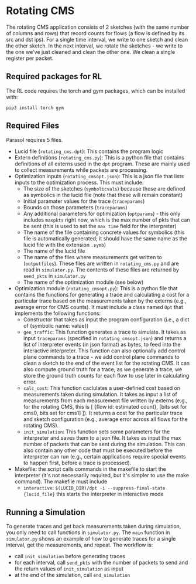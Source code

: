 # Rotating CMS
The rotating CMS application consists of 2 sketches (with the same number of columns and rows) that record counts for flows (a flow is defined by its src and dst ips). For a single time interval, we write to one sketch and clean the other sketch. In the next interval, we rotate the sketches - we write to the one we've just cleaned and clean the other one. We clean a single register per packet.

## Required packages for RL
The RL code requires the torch and gym packages, which can be installed with:
```
pip3 install torch gym
```

## Required Files
Parasol requires 5 files.
- Lucid file (``rotating_cms.dpt``): This contains the program logic 
- Extern definitions (``rotating_cms.py``): This is a python file that contains definitions of all externs used in the ``dpt`` program. These are mainly used to collect measurements while packets are processing.
- Optimization inputs (``rotating_cmsopt.json``): This is a json file that lists inputs to the optimization process. This must include: 
    - The size of the sketches (``symbolicvals``) because those are defined as symbolics in the lucid file (note that these will remain constant)
    - Initial paramater values for the trace (``traceparams``)
    - Bounds on those parameters (``traceparams``) 
    - Any additional parameters for optimization (``optparams``) - this only includes ``maxpkts`` right now, which is the max number of pkts that can be sent (this is used to set the ``max time`` field for the interpreter)
    - The name of the file containing concrete values for symbolics (this file is automatically generated; it should have the same name as the lucid file with the extension ``.symb``)
    - The name of the lucid file
    - The name of the files where measurements get written to (``outputfiles``). These files are written in ``rotating_cms.py`` and are read in ``simulator.py``. The contents of these files are returned by ``send_pkts`` in ``simulator.py``
    - The name of the optimization module (see below)
- Optimization module (``rotating_cmsopt.py``): This is a python file that contains the functions for generating a trace and calculating a cost for a particular trace based on the measurements taken by the externs (e.g., average error for CMS counts). It must include a class named ``Opt`` that implements the following functions:
    - Constructor that takes as input the program configuration (i.e., a dict of {symbolic name: value})
    - ``gen_traffic``: This function generates a trace to simulate. It takes as input ``traceparams`` (specified in ``rotating_cmsopt.json``) and returns a list of interpreter events (in json format) as bytes, to feed into the interactive interpreter. This function can also optionally add control plane commands to a trace - we add control plane commands to clean a sketch to the end of the event list for the rotating CMS. It can also compute ground truth for a trace; as we generate a trace, we store the ground truth counts for each flow to use later in calculating error.
    - ``calc_cost``: This function caclulates a user-defined cost based on measurements taken during simulation. It takes as input a list of measurements from each measurement file written by externs (e.g., for the rotating CMS, this is [ {flow id: estimated count}, [bits set for cms0, bits set for cms1] ]). It returns a cost for the particular trace and sketch configuration (e.g., average error across all flows for the rotating CMS).
    - ``init_simulation``: This function sets some parameters for the interpreter and saves them to a json file. It takes as input the max number of packets that can be sent during the simulation. This can also contain any other code that must be executed before the interpreter can run (e.g., certain applications require special events to happen first, before a trace is processed).
- Makefile: the script calls commands in the makefile to start the interpreter (it's not necessarily required, but it's simpler to use the make command). The makefile must include
    - ``interactive``: ``$(LUCID_DIR)/dpt -i --suppress-final-state {lucid_file}`` this starts the interpreter in interactive mode

## Running a Simulation
To generate traces and get back measurements taken during simulation, you only need to call functions in ``simulator.py``. The ``main`` function in ``simulator.py`` shows an example of how to generate traces for a single interval, get the measurements, and repeat. The workflow is:
- call ``init_simulation`` before generating traces
- for each interval, call ``send_pkts`` with the number of packets to send and the return values of ``init_simulation`` as input
- at the end of the simulation, call ``end_simulation``



